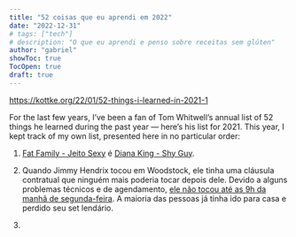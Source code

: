 ```yaml
---
title: "52 coisas que eu aprendi em 2022"
date: "2022-12-31"
# tags: ["tech"]
# description: "O que eu aprendi e penso sobre receitas sem glúten"
author: "gabriel"
showToc: true
TocOpen: true
draft: true
---
```


https://kottke.org/22/01/52-things-i-learned-in-2021-1

For the last few years, I’ve been a fan of Tom Whitwell’s annual list of 52 things he learned during the past year — here’s his list for 2021. This year, I kept track of my own list, presented here in no particular order:

1. [Fat Family - Jeito Sexy](https://www.youtube.com/watch?v=L6uUHqXmxfc) é [Diana King - Shy Guy](https://www.youtube.com/watch?v=szjaHbjhauk).
   
2. Quando Jimmy Hendrix tocou em Woodstock, ele tinha uma cláusula contratual que ninguém mais poderia tocar depois dele. Devido a alguns problemas técnicos e de agendamento, [ele não tocou até as 9h da manhã de segunda-feira](https://www.history.com/news/remembering-richie-havens-ten-things-you-may-not-know-about-woodstock). A maioria das pessoas já tinha ido para casa e perdido seu set lendário.
3. 